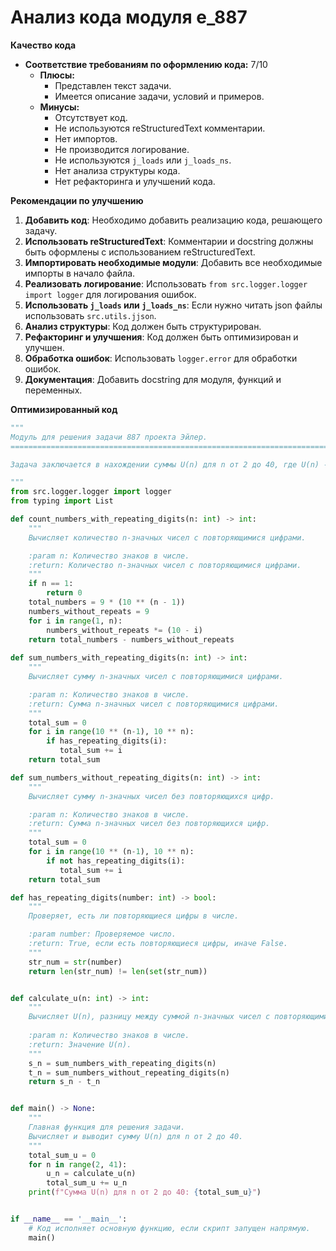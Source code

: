 # Анализ кода модуля e_887

**Качество кода**

*   **Соответствие требованиям по оформлению кода:** 7/10
    *   **Плюсы:**
        *   Представлен текст задачи.
        *   Имеется описание задачи, условий и примеров.
    *   **Минусы:**
        *   Отсутствует код.
        *   Не используются reStructuredText комментарии.
        *   Нет импортов.
        *   Не производится логирование.
        *   Не используются `j_loads` или `j_loads_ns`.
        *   Нет анализа структуры кода.
        *   Нет рефакторинга и улучшений кода.

**Рекомендации по улучшению**

1.  **Добавить код**: Необходимо добавить реализацию кода, решающего задачу.
2.  **Использовать reStructuredText**: Комментарии и docstring должны быть оформлены с использованием reStructuredText.
3.  **Импортировать необходимые модули**: Добавить все необходимые импорты в начало файла.
4.  **Реализовать логирование**: Использовать `from src.logger.logger import logger` для логирования ошибок.
5.  **Использовать `j_loads` или `j_loads_ns`**:  Если нужно читать json файлы использовать `src.utils.jjson`.
6.  **Анализ структуры**: Код должен быть структурирован.
7.  **Рефакторинг и улучшения**: Код должен быть оптимизирован и улучшен.
8.  **Обработка ошибок**: Использовать `logger.error` для обработки ошибок.
9. **Документация**: Добавить docstring для модуля, функций и переменных.

**Оптимизированный код**
```python
"""
Модуль для решения задачи 887 проекта Эйлер.
=========================================================================================

Задача заключается в нахождении суммы U(n) для n от 2 до 40, где U(n) - разница между суммой n-значных чисел с повторяющимися цифрами и суммой n-значных чисел без повторяющихся цифр.

"""
from src.logger.logger import logger
from typing import List

def count_numbers_with_repeating_digits(n: int) -> int:
    """
    Вычисляет количество n-значных чисел с повторяющимися цифрами.

    :param n: Количество знаков в числе.
    :return: Количество n-значных чисел с повторяющимися цифрами.
    """
    if n == 1:
        return 0
    total_numbers = 9 * (10 ** (n - 1))
    numbers_without_repeats = 9
    for i in range(1, n):
        numbers_without_repeats *= (10 - i)
    return total_numbers - numbers_without_repeats
    
def sum_numbers_with_repeating_digits(n: int) -> int:
    """
    Вычисляет сумму n-значных чисел с повторяющимися цифрами.

    :param n: Количество знаков в числе.
    :return: Сумма n-значных чисел с повторяющимися цифрами.
    """
    total_sum = 0
    for i in range(10 ** (n-1), 10 ** n):
        if has_repeating_digits(i):
           total_sum += i
    return total_sum

def sum_numbers_without_repeating_digits(n: int) -> int:
    """
    Вычисляет сумму n-значных чисел без повторяющихся цифр.

    :param n: Количество знаков в числе.
    :return: Сумма n-значных чисел без повторяющихся цифр.
    """
    total_sum = 0
    for i in range(10 ** (n-1), 10 ** n):
        if not has_repeating_digits(i):
           total_sum += i
    return total_sum

def has_repeating_digits(number: int) -> bool:
    """
    Проверяет, есть ли повторяющиеся цифры в числе.

    :param number: Проверяемое число.
    :return: True, если есть повторяющиеся цифры, иначе False.
    """
    str_num = str(number)
    return len(str_num) != len(set(str_num))


def calculate_u(n: int) -> int:
    """
    Вычисляет U(n), разницу между суммой n-значных чисел с повторяющимися цифрами и суммой n-значных чисел без повторяющихся цифр.
    
    :param n: Количество знаков в числе.
    :return: Значение U(n).
    """
    s_n = sum_numbers_with_repeating_digits(n)
    t_n = sum_numbers_without_repeating_digits(n)
    return s_n - t_n


def main() -> None:
    """
    Главная функция для решения задачи.
    Вычисляет и выводит сумму U(n) для n от 2 до 40.
    """
    total_sum_u = 0
    for n in range(2, 41):
        u_n = calculate_u(n)
        total_sum_u += u_n
    print(f"Сумма U(n) для n от 2 до 40: {total_sum_u}")


if __name__ == '__main__':
    # Код исполняет основную функцию, если скрипт запущен напрямую.
    main()
```